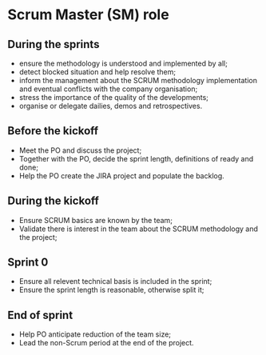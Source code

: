 # Scrum Master (SM) role

## During the sprints
- ensure the methodology is understood and implemented by all;
- detect blocked situation and help resolve them;
- inform the management about the SCRUM methodology implementation and eventual conflicts with the company organisation;
- stress the importance of the quality of the developments;
- organise or delegate dailies, demos and retrospectives.

## Before the kickoff
- Meet the PO and discuss the project;
- Together with the PO, decide the sprint length, definitions of ready and done;
- Help the PO create the JIRA project and populate the backlog.

## During the kickoff
- Ensure SCRUM basics are known by the team;
- Validate there is interest in the team about the SCRUM methodology and the project;

## Sprint 0
- Ensure all relevent technical basis is included in the sprint;
- Ensure the sprint length is reasonable, otherwise split it;

## End of sprint
- Help PO anticipate reduction of the team size;
- Lead the non-Scrum period at the end of the project.
